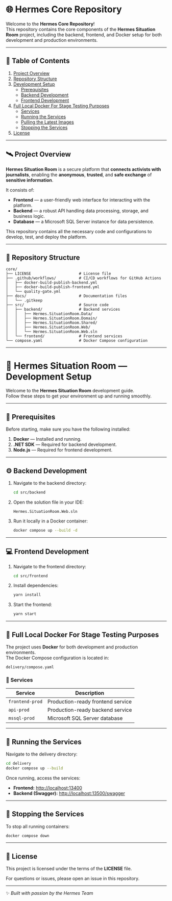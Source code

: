 # 🌐 Hermes Core Repository

Welcome to the **Hermes Core Repository**!  
This repository contains the core components of the **Hermes Situation Room** project, including the backend, frontend, and Docker setup for both development and production environments.

---

## 📘 Table of Contents

1. [Project Overview](#project-overview)  
2. [Repository Structure](#repository-structure)  
3. [Development Setup](#development-setup)  
   - [Prerequisites](#prerequisites)  
   - [Backend Development](#backend-development)  
   - [Frontend Development](#frontend-development)  
4. [Full Local Docker For Stage Testing Purposes](#docker-setup)  
   - [Services](#services)  
   - [Running the Services](#running-the-services)  
   - [Pulling the Latest Images](#pulling-the-latest-images)  
   - [Stopping the Services](#stopping-the-services)  
5. [License](#license)

---

## 🛰️ Project Overview

**Hermes Situation Room** is a secure platform that **connects activists with journalists**, enabling the **anonymous**, **trusted**, and **safe exchange** of **sensitive information**.

It consists of:
- **Frontend** — a user-friendly web interface for interacting with the platform.  
- **Backend** — a robust API handling data processing, storage, and business logic.  
- **Database** — a Microsoft SQL Server instance for data persistence.

This repository contains all the necessary code and configurations to develop, test, and deploy the platform.

---

## 📂 Repository Structure

```
core/
├── LICENSE                     # License file
├── .github/workflows/          # CI/CD workflows for GitHub Actions
│   ├── docker-build-publish-backend.yml
│   ├── docker-build-publish-frontend.yml
│   └── quality-gate.yml
├── docs/                       # Documentation files
│   └── .gitkeep
├── src/                        # Source code
│   ├── backend/                # Backend services
│   │   ├── Hermes.SituationRoom.Data/
│   │   ├── Hermes.SituationRoom.Domain/
│   │   ├── Hermes.SituationRoom.Shared/
│   │   ├── Hermes.SituationRoom.Web/
│   │   └── Hermes.SituationRoom.Web.sln
│   └── frontend/               # Frontend services
└── compose.yaml                # Docker Compose configuration
```

---

# 🧠 Hermes Situation Room — Development Setup

Welcome to the **Hermes Situation Room** development guide.  
Follow these steps to get your environment up and running smoothly.

---

## 🧰 Prerequisites

Before starting, make sure you have the following installed:

1. **Docker** — Installed and running.  
2. **.NET SDK** — Required for backend development.  
3. **Node.js** — Required for frontend development.

---

## ⚙️ Backend Development

1. Navigate to the backend directory:
   ```bash
   cd src/backend
   ```

2. Open the solution file in your IDE:
   ```
   Hermes.SituationRoom.Web.sln
   ```

3. Run it locally in a Docker container:
   ```bash
   docker compose up --build -d
   ```

---

## 💻 Frontend Development

1. Navigate to the frontend directory:
   ```bash
   cd src/frontend
   ```

2. Install dependencies:
   ```bash
   yarn install
   ```

3. Start the frontend:
   ```bash
   yarn start
   ```

---

## 🐳 Full Local Docker For Stage Testing Purposes

The project uses **Docker** for both development and production environments.  
The Docker Compose configuration is located in:

```
delivery/compose.yaml
```

### 🧩 Services

| Service         | Description                            |
|-----------------|----------------------------------------|
| `frontend-prod` | Production-ready frontend service      |
| `api-prod`      | Production-ready backend service       |
| `mssql-prod`    | Microsoft SQL Server database          |

---

## 🚀 Running the Services

Navigate to the delivery directory:
```bash
cd delivery
docker compose up --build
```

Once running, access the services:

- **Frontend:** [http://localhost:13400](http://localhost:13400)  
- **Backend (Swagger):** [http://localhost:13500/swagger](http://localhost:13500/swagger)

---

## 🛑 Stopping the Services

To stop all running containers:
```bash
docker compose down
```

---

## 📄 License

This project is licensed under the terms of the **LICENSE** file.

For questions or issues, please open an issue in this repository.

---
✨ _Built with passion by the Hermes Team_
